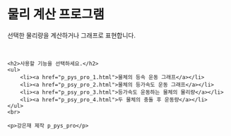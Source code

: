 <!DOCTYPE html>
<html>

<head>
    <title>Pysical Calculation Program</title>
    <meta charset="utf-8">
</head>

<body>
    <h1>물리 계산 프로그램</h1>
    <p>선택한 물리량을 계산하거나 그래프로 표현합니다.</p>
    <br>

    <h2>사용할 기능을 선택하세요.</h2>
    <ul>
        <li><a href="p_pys_pro_1.html">물체의 등속 운동 그래프</a></li>
        <li><a href="p_psy_pro_2.html">물체의 등가속도 운동 그래프</a></li>
        <li><a href="p_psy_pro_3.html">등가속도 운동하는 물체의 물리량</a></li>
        <li><a href="p_psy_pro_4.html">두 물체의 충돌 후 운동량</a></li>
    </ul>
    <br>

    <p>강은재 제작 p_pys_pro</p>
</body>

</html>
